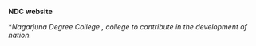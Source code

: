 **NDC website**

**Nagarjuna Degree College , college to contribute in the development of nation.*



